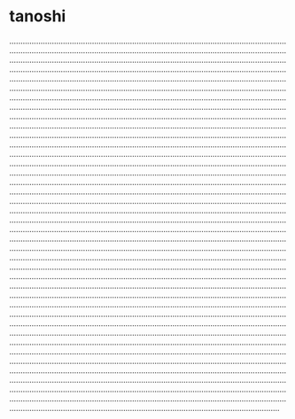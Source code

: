 # tanoshi
.............................................................................................................................................................................................................................................................................................................................................................................................................................................................................................................................................................................................................................................................................................................................................................................................................................................................................................................................................................................................................................................................................................................................................................................................................................................................................................................................................................................................................................................................................................................................................................................................................................................................................................................................................................................................................................................................................................................................................................................................................................................................................................................................................................................................................................................................................................................................................................................................................................................................................................................................................................................................................................................................................................................................................................................................................................................................................................................................................................................................................................................................................................................................................................................................................................................................................................................................................................................................................................................................................................................................................................................................................................................................................................................................................................................................................................................................................................................................................................................................................................................................................................................................................................................................................................................................................................................................................................................................................................................................................................................................................................................................................................................................................................................................................................................................................................................................................................................................................................................................................................................................................................................................................................